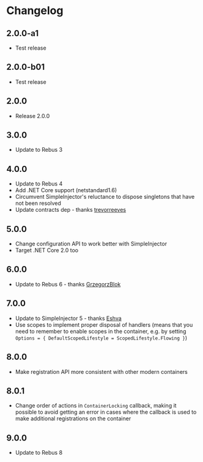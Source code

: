 # Changelog

## 2.0.0-a1
* Test release

## 2.0.0-b01
* Test release

## 2.0.0
* Release 2.0.0

## 3.0.0
* Update to Rebus 3

## 4.0.0
* Update to Rebus 4
* Add .NET Core support (netstandard1.6)
* Circumvent SimpleInjector's reluctance to dispose singletons that have not been resolved
* Update contracts dep - thanks [trevorreeves]

## 5.0.0
* Change configuration API to work better with SimpleInjector
* Target .NET Core 2.0 too

## 6.0.0
* Update to Rebus 6 - thanks [GrzegorzBlok]

## 7.0.0
* Update to SimpleInjector 5 - thanks [Eshva]
* Use scopes to implement proper disposal of handlers (means that you need to remember to enable scopes in the container, e.g. by setting `Options = { DefaultScopedLifestyle = ScopedLifestyle.Flowing }`)

## 8.0.0
* Make registration API more consistent with other modern containers

## 8.0.1
* Change order of actions in `ContainerLocking` callback, making it possible to avoid getting an error in cases where the callback is used to make additional registrations on the container

## 9.0.0
* Update to Rebus 8


[Eshva]: https://github.com/Eshva
[GrzegorzBlok]: https://github.com/GrzegorzBlok
[trevorreeves]: https://github.com/trevorreeves
